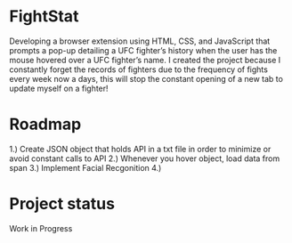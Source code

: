 # FightStat
Developing a browser extension using HTML, CSS, and JavaScript that prompts a pop-up detailing a UFC fighter’s history when the user has the mouse hovered over a UFC fighter’s name. I created the project because I constantly forget the records of fighters due to the frequency of fights every week now a days, this will stop the constant opening of a new tab to update myself on a fighter!

# Roadmap
1.) Create JSON object that holds API in a txt file in order to minimize or avoid constant calls to API
2.) Whenever you hover object, load data from span
3.) Implement Facial Recgonition 
4.)


# Project status
Work in Progress
